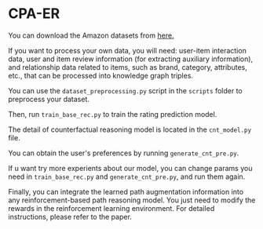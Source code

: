 # CPA-ER

You can download the Amazon datasets from [here.](https://nijianmo.github.io/amazon/)

If you want to process your own data, you will need: user-item interaction data, user and item review information (for extracting auxiliary information), and relationship data related to items, such as brand, category, attributes, etc., that can be processed into knowledge graph triples.

You can use the `dataset_preprocessing.py` script in the `scripts` folder to preprocess your dataset.

Then, run `train_base_rec.py` to train the rating prediction model.

The detail of counterfactual reasoning model is located in the `cnt_model.py` file.

You can obtain the user's preferences by running `generate_cnt_pre.py`.

If u want try more experients about our model, you can change params you need in `train_base_rec.py` and `generate_cnt_pre.py`, and run them again.

Finally, you can integrate the learned path augmentation information into any reinforcement-based path reasoning model. You just need to modify the rewards in the reinforcement learning environment. For detailed instructions, please refer to the paper.
